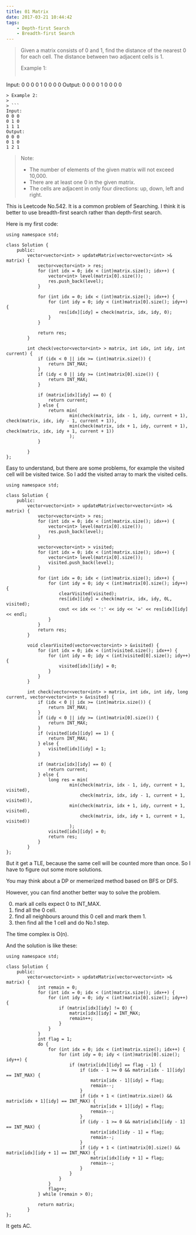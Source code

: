 ```yaml
---
title: 01 Matrix
date: 2017-03-21 10:44:42
tags:
    - Depth-first Search
    - Breadth-first Search
---
```


> Given a matrix consists of 0 and 1, find the distance of the nearest 0 for each cell.
> The distance between two adjacent cells is 1.
>
> Example 1:
>
> ```
Input:
0 0 0
0 1 0
0 0 0
Output:
0 0 0
0 1 0
0 0 0
```
> Example 2:
>
> ```
Input:
0 0 0
0 1 0
1 1 1
Output:
0 0 0
0 1 0
1 2 1
```
> Note:
>  + The number of elements of the given matrix will not exceed 10,000.
>  + There are at least one 0 in the given matrix.
>  + The cells are adjacent in only four directions: up, down, left and right.

<!--more-->

This is Leetcode No.542. It is a common problem of Searching. I think it is better to use breadth-first search rather than depth-first search.

Here is my first code:

```
using namespace std;

class Solution {
    public:
        vector<vector<int> > updateMatrix(vector<vector<int> >& matrix) {
            vector<vector<int> > res;
            for (int idx = 0; idx < (int)matrix.size(); idx++) {
                vector<int> level(matrix[0].size());
                res.push_back(level);
            }

            for (int idx = 0; idx < (int)matrix.size(); idx++) {
                for (int idy = 0; idy < (int)matrix[0].size(); idy++) {
                    res[idx][idy] = check(matrix, idx, idy, 0);
                }
            }

            return res;
        }

        int check(vector<vector<int> > matrix, int idx, int idy, int current) {
            if (idx < 0 || idx >= (int)matrix.size()) {
                return INT_MAX;
            }
            if (idy < 0 || idy >= (int)matrix[0].size()) {
                return INT_MAX;
            }

            if (matrix[idx][idy] == 0) {
                return current;
            } else {
                return min(
                        min(check(matrix, idx - 1, idy, current + 1), check(matrix, idx, idy - 1, current + 1)),
                        min(check(matrix, idx + 1, idy, current + 1), check(matrix, idx, idy + 1, current + 1))
                        );
            }

        }
};
```

Easy to understand, but there are some problems, for example the visited cell will be visited twice. So I add the visited array to mark the visited cells.

```
using namespace std;

class Solution {
    public:
        vector<vector<int> > updateMatrix(vector<vector<int> >& matrix) {
            vector<vector<int> > res;
            for (int idx = 0; idx < (int)matrix.size(); idx++) {
                vector<int> level(matrix[0].size());
                res.push_back(level);
            }

            vector<vector<int> > visited;
            for (int idx = 0; idx < (int)matrix.size(); idx++) {
                vector<int> level(matrix[0].size());
                visited.push_back(level);
            }

            for (int idx = 0; idx < (int)matrix.size(); idx++) {
                for (int idy = 0; idy < (int)matrix[0].size(); idy++) {
                    clearVisited(visited);
                    res[idx][idy] = check(matrix, idx, idy, 0L, visited);
                    cout << idx << ':' << idy << '=' << res[idx][idy] << endl;
                }
            }
            return res;
        }

        void clearVisited(vector<vector<int> > &visited) {
            for (int idx = 0; idx < (int)visited.size(); idx++) {
                for (int idy = 0; idy < (int)visited[0].size(); idy++) {
                    visited[idx][idy] = 0;
                }
            }
        }

        int check(vector<vector<int> > matrix, int idx, int idy, long current, vector<vector<int> > &visited) {
            if (idx < 0 || idx >= (int)matrix.size()) {
                return INT_MAX;
            }
            if (idy < 0 || idy >= (int)matrix[0].size()) {
                return INT_MAX;
            }
            if (visited[idx][idy] == 1) {
                return INT_MAX;
            } else {
                visited[idx][idy] = 1;
            }

            if (matrix[idx][idy] == 0) {
                return current;
            } else {
                long res = min(
                        min(check(matrix, idx - 1, idy, current + 1, visited),
                            check(matrix, idx, idy - 1, current + 1, visited)),
                        min(check(matrix, idx + 1, idy, current + 1, visited),
                            check(matrix, idx, idy + 1, current + 1, visited))
                        );
                visited[idx][idy] = 0;
                return res;
            }
        }
};
```

But it get a TLE, because the same cell will be counted more than once. So I have to figure out some more solutions.

You may think about a DP or memerized method based on BFS or DFS.

However, you can find another better way to solve the problem.

0. mark all cells expect 0 to INT_MAX.
1. find all the 0 cell.
2. find all neighbours around this 0 cell and mark them 1.
3. then find all the 1 cell and do No.1 step.

The time complex is O(n).

And the solution is like these:

```
using namespace std;

class Solution {
    public:
        vector<vector<int> > updateMatrix(vector<vector<int> >& matrix) {
            int remain = 0;
            for (int idx = 0; idx < (int)matrix.size(); idx++) {
                for (int idy = 0; idy < (int)matrix[0].size(); idy++) {
                    if (matrix[idx][idy] != 0) {
                        matrix[idx][idy] = INT_MAX;
                        remain++;
                    }
                }
            }
            int flag = 1;
            do {
                for (int idx = 0; idx < (int)matrix.size(); idx++) {
                    for (int idy = 0; idy < (int)matrix[0].size(); idy++) {
                        if (matrix[idx][idy] == flag - 1) {
                            if (idx - 1 >= 0 && matrix[idx - 1][idy] == INT_MAX) {
                                matrix[idx - 1][idy] = flag;
                                remain--;
                            }
                            if (idx + 1 < (int)matrix.size() && matrix[idx + 1][idy] == INT_MAX) {
                                matrix[idx + 1][idy] = flag;
                                remain--;
                            }
                            if (idy - 1 >= 0 && matrix[idx][idy - 1] == INT_MAX) {
                                matrix[idx][idy - 1] = flag;
                                remain--;
                            }
                            if (idy + 1 < (int)matrix[0].size() && matrix[idx][idy + 1] == INT_MAX) {
                                matrix[idx][idy + 1] = flag;
                                remain--;
                            }
                        }
                    }
                }
                flag++;
            } while (remain > 0);

            return matrix;
        }
};
```

It gets AC.

